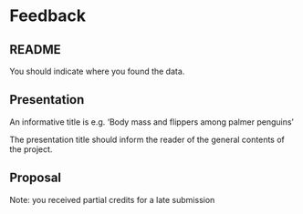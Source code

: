 Feedback
================

## README

You should indicate where you found the data.

## Presentation

An informative title is e.g. ‘Body mass and flippers among palmer
penguins’

The presentation title should inform the reader of the general contents
of the project.

## Proposal

Note: you received partial credits for a late submission
